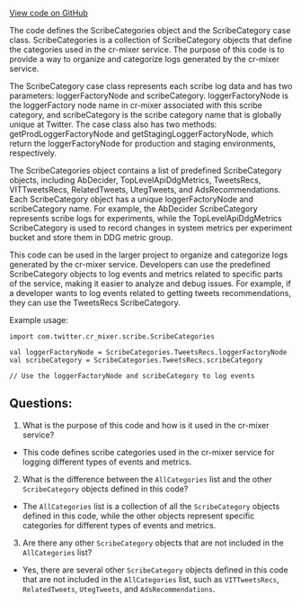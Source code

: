 [View code on GitHub](https://github.com/misbahsy/the-algorithm/cr-mixer/server/src/main/scala/com/twitter/cr_mixer/scribe/ScribeCategory.scala)

The code defines the ScribeCategories object and the ScribeCategory case class. ScribeCategories is a collection of ScribeCategory objects that define the categories used in the cr-mixer service. The purpose of this code is to provide a way to organize and categorize logs generated by the cr-mixer service. 

The ScribeCategory case class represents each scribe log data and has two parameters: loggerFactoryNode and scribeCategory. loggerFactoryNode is the loggerFactory node name in cr-mixer associated with this scribe category, and scribeCategory is the scribe category name that is globally unique at Twitter. The case class also has two methods: getProdLoggerFactoryNode and getStagingLoggerFactoryNode, which return the loggerFactoryNode for production and staging environments, respectively.

The ScribeCategories object contains a list of predefined ScribeCategory objects, including AbDecider, TopLevelApiDdgMetrics, TweetsRecs, VITTweetsRecs, RelatedTweets, UtegTweets, and AdsRecommendations. Each ScribeCategory object has a unique loggerFactoryNode and scribeCategory name. For example, the AbDecider ScribeCategory represents scribe logs for experiments, while the TopLevelApiDdgMetrics ScribeCategory is used to record changes in system metrics per experiment bucket and store them in DDG metric group.

This code can be used in the larger project to organize and categorize logs generated by the cr-mixer service. Developers can use the predefined ScribeCategory objects to log events and metrics related to specific parts of the service, making it easier to analyze and debug issues. For example, if a developer wants to log events related to getting tweets recommendations, they can use the TweetsRecs ScribeCategory. 

Example usage:
```
import com.twitter.cr_mixer.scribe.ScribeCategories

val loggerFactoryNode = ScribeCategories.TweetsRecs.loggerFactoryNode
val scribeCategory = ScribeCategories.TweetsRecs.scribeCategory

// Use the loggerFactoryNode and scribeCategory to log events
```
## Questions: 
 1. What is the purpose of this code and how is it used in the cr-mixer service?
- This code defines scribe categories used in the cr-mixer service for logging different types of events and metrics.
2. What is the difference between the `AllCategories` list and the other `ScribeCategory` objects defined in this code?
- The `AllCategories` list is a collection of all the `ScribeCategory` objects defined in this code, while the other objects represent specific categories for different types of events and metrics.
3. Are there any other `ScribeCategory` objects that are not included in the `AllCategories` list?
- Yes, there are several other `ScribeCategory` objects defined in this code that are not included in the `AllCategories` list, such as `VITTweetsRecs`, `RelatedTweets`, `UtegTweets`, and `AdsRecommendations`.
